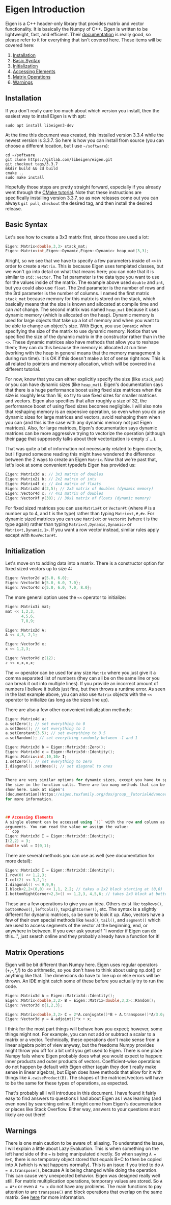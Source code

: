 # Eigen Introduction
Eigen is a C++ header-only library that provides matrix and vector 
functionality. It is basically the Numpy of C++. Eigen is written to be 
lightweight, fast, and efficient. Their 
[documentation](https://eigen.tuxfamily.org/dox/) is really good, so please 
refer to it for everything that isn't covered here. These items will be covered 
here:

  1. [Installation](#installation)
  2. [Basic Syntax](#basic-syntax)
  3. [Initialization](#initialization)
  4. [Accessing Elements](#accessing-elements)
  5. [Matrix Operations](#matrix-operations)
  6. [Warnings](#warnings)

## Installation
If you don't really care too much about which version you install, then the 
easiest way to install Eigen is with apt:
```
sudo apt install libeigen3-dev
```

At the time this document was created, this installed version 3.3.4 while the 
newest version is 3.3.7. So here is how you can install from source (you can 
choose a different location, but I use `~/software`):
```
cd ~/software
git clone https://gitlab.com/libeigen/eigen.git
git checkout tags/3.3.7
mkdir build && cd build
cmake ..
sudo make install
```

Hopefully those steps are pretty straight forward, especially if you already 
went through the [CMake tutorial](../cmake). Note that these instructions are 
specifically installing version 3.3.7, so as new releases come out you can 
always `git pull`, `checkout` the desired tag, and then install the desired 
release.

## Basic Syntax
Let's see how to create a 3x3 matrix first, since those are used a lot:
```cpp
Eigen::Matrix<double,3,3> stack_mat;
Eigen::Matrix<int,Eigen::Dynamic,Eigen::Dynamic> heap_mat(3,3);
```

Alright, so we see that we have to specify a few parameters inside of `<>` in 
order to create a `Matrix`. This is because Eigen uses templated classes, but 
we won't go into detail on what that means here; you can note that it is 
similar to `std::vector`. The 1st parameter is the data type you want to use 
for the values inside of the matrix. The example above used `double` and `int`, 
but you could also use `float`. The 2nd parameter is the number of rows and the 
3rd parameter is the number of columns. I named the first matrix `stack_mat` 
because memory for this matrix is stored on the stack, which basically means 
that the size is known and allocated at compile time and can _not_ change. The 
second matrix was named `heap_mat` because it uses dynamic memory (which is 
allocated on the heap). Dynamic memory is used for large objects that take up 
a lot of memory and when you want to be able to change an object's size. With 
Eigen, you use `Dynamic` when specifying the size of the matrix to use dynamic 
memory. Notice that we specified the size of the dynamic matrix in the 
constructor rather than in the `<>`. These dynamic matrices also have methods 
that allow you to reshape them; they can do this because the memory is 
allocated at run time (working with the heap in general means that the memory 
management is during run time). It is OK if this doesn't make a lot of sense 
right now. This is all related to pointers and memory allocation, which will be 
covered in a different tutorial.

For now, know that you can either explicitly specify the size (like 
`stack_mat`) or you can have dynamic sizes (like `heap_mat`). Eigen's 
documentation says that there is a huge performance boost using fixed size 
matrices when the size is roughly less than 16, so try to use fixed sizes for
smaller matrices and vectors. Eigen also specifies that after roughly a size of 
32, the performance boost of using fixed sizes becomes negligible. I will also 
note that reshaping memory is an expensive operation, so even when you do use 
dynamic sizes for large matrices and vectors, avoid reshaping them when you 
can (and this is the case with any dynamic memory not just Eigen matrices). 
Also, for large matrices, Eigen's documentation says dynamic matrices can be 
more aggressive trying to vectorize the operation (although their 
[page](https://eigen.tuxfamily.org/dox/TopicVectorization.html) that 
supposedly talks about their vectorization is empty :/ ...).

That was quite a bit of information not necessarily related to Eigen directly, 
but I figured someone reading this might have wondered the difference between 
the 2 ways to create an Eigen `Matrix`. Now that we're past that, let's look at 
some convenient typedefs Eigen has provided us:
```cpp
Eigen::Matrix3d a; // 3x3 matrix of doubles
Eigen::Matrix2i b; // 2x2 matrix of ints
Eigen::Matrix4f c; // 4x4 matrix of floats
Eigen::MatrixXd d(2,5); // 2x5 matrix of doubles (dynamic memory)
Eigen::Vector4d x; // 4x1 matrix of doubles
Eigen::VectorXf y(30); // 30x1 matrix of floats (dynamic memory)
```

For fixed sized matrices you can use `Matrix#t` or `Vector#t` (where # is a 
number up to 4, and t is the type) rather than typing `Matrix<t,#,#>`. For 
dynamic sized matrices you can use `MatrixXt` or `VectorXt` (where t is the 
type again) rather than typing `Matrix<t,Dynamic,Dynamic>` or 
`Matrix<t,Dynamic,1>`. If you want a row vector instead, similar rules apply 
except with `RowVector#t`.

## Initialization
Let's move on to adding data into a matrix. There is a constructor option for 
fixed sized vectors up to size 4:
```cpp
Eigen::Vector2d a{5.0, 6.0};
Eigen::Vector3d b{5.0, 6.0, 7.0};
Eigen::Vector4d c{5.0, 6.0, 7.0, 8.0};
```

The more general option uses the `<<` operator to initialize:
```cpp
Eigen::Matrix3i mat;
mat << 1,2,3, 
       4,5,6, 
       7,8,9;

Eigen::Matrix2d A;
A << 4,3, 2,1;

Eigen::Vector3d x;
x << 1,2,3;

Eigen::VectorXd z(12);
z << x,x,x,x;
```

The `<<` operator can be used for any size `Matrix` where you just give it a 
comma separated list of numbers (they can all be on the same line or you can 
break it out into multiple lines). If you provide an incorrect amount of 
numbers I believe it builds just fine, but then throws a runtime error. As seen 
in the last example above, you can also use `Matrix` objects with the `<<` 
operator to initialize (as long as the sizes line up).

There are also a few other convenient initialization methods:
```cpp
Eigen::Matrix4d a;
a.setZero(); // set everything to 0
a.setOnes(); // set everything to 1
a.setConstant(3.5); // set everything to 3.5
a.setRandom(); // set everything randomly between -1 and 1

Eigen::Matrix3d b = Eigen::Matrix3d::Zero();
Eigen::Matrix3d c = Eigen::Matrix3d::Identity();
Eigen::Matrix<int,10,10> I;
I.setZero(); // set everything to zero
I.diagonal().setOnes(); // set diagonal to ones
``

There are very similar options for dynamic sizes, except you have to specify 
the size in the function calls. There are too many methods that can be used to 
show here. Look at Eigen's 
[documentation](https://eigen.tuxfamily.org/dox/group__TutorialAdvancedInitialization.html) 
for more information.



## Accessing Elements
A single element can be accessed using `()` with the row and column as 
arguments. You can read the value or assign the value:
```cpp
Eigen::Matrix3d I = Eigen::Matrix3d::Identity();
I(2,2) = 3;
double val = I(0,1);
```

There are several methods you can use as well (see documentation for more 
detail):
```cpp
Eigen::Matrix3d I = Eigen::Matrix3d::Identity();
I.row(0) << 1,2,3;
I.col(2) << 3,2,1;
I.diagonal() << 9,9,9;
I.block<2,2>(0,0) << 1,1, 2,2; // takes a 2x2 block starting at (0,0)
I.bottomRightCorner<2,3>() << 1,2,3, 4,5,6; // takes 2x3 block at bottom right
```

These are a few operations to give you an idea. Others exist like `topRows()`, 
`bottomRows()`, `leftCols()`, `topRightCorner()`, etc. The syntax is a slightly 
different for dynamic matrices, so be sure to look it up. Also, vectors have a 
few of their own special methods like `head()`, `tail()`, and `segment()` which 
are used to access segments of the vector at the beginning, end, or anywhere in 
between. If you ever ask yourself "I wonder if Eigen can do this...", just 
search online and they probably already have a function for it!

## Matrix Operations
Eigen will be bit different than Numpy here. Eigen uses regular operators 
(+,-,\*,/) to do arithmetic, so you don't have to think about using np.dot() or 
anything like that. The dimensions do have to line up or else errors will be 
thrown. An IDE might catch some of these before you actually try to run the 
code. 
```cpp
Eigen::Matrix3d A = Eigen::Matrix3d::Identity();
Eigen::Matrix<double,3,2> B = Eigen::Matrix<double,3,2>::Random();
Eigen::Vector3d x{1,2,3};

Eigen::Matrix<double,3,2> C = 2*A.conjugate()*B + A.transpose()*A/3.0;
Eigen::Vector3d y = A.adjoint()*x + x;
```

I think for the most part things will behave how you expect; however, some 
things might not. For example, you can not add or subtract a scalar to a matrix 
or a vector. Technically, these operations don't make sense from a linear 
algebra point of view anyway, but the freedoms Numpy provides might throw you 
off for a bit until you get used to Eigen. There is one place Numpy fails where 
Eigen probably does what you would expect to happen: inner products and outer 
products of vectors. Coefficient-wise operations do not happen by default with 
Eigen either (again they don't really make sense in linear algebra), but Eigen 
does have methods that allow for it with things like `A.cwiseProduct(B)`. The 
shapes of the matrices/vectors will have to be the same for these types of 
operations, as expected.

That's probably all I will introduce in this document. I have found it fairly 
easy to find answers to questions I had about Eigen as I was learning (and even 
now) by searching online. It might come from Eigen's documentation or places 
like Stack Overflow. Either way, answers to your questions most likely are out 
there!

## Warnings
There is one main caution to be aware of: aliasing. To understand the issue, I 
will explain a little about Lazy Evaluation. This is when something on the left 
hand side of the `=` is being manipulated directly. So when saying `A = B+C`, 
there is no temporary object stored that equals B+C to then be copied into A 
(which is what happens normally). This is an issue if you tried to do 
`A = A.transpose()`, because A is being changed while doing the operation. This 
can cause very unexpected behavior. Eigen was designed really well still. For 
matrix multiplication operations, temporary values are stored. So `A = A*x` or 
even `A *= x` do not have any problems. The main functions to pay attention to 
are `transpose()` and block operations that overlap on the same matrix. See 
[here](https://eigen.tuxfamily.org/dox/group__TopicAliasing.html) for more 
information.
